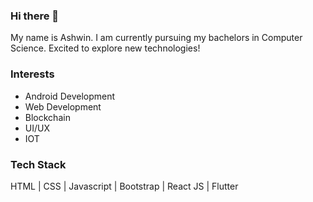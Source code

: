 ### Hi there 👋
My name is Ashwin. I am currently pursuing my bachelors in Computer Science. Excited to explore new technologies!

### Interests
- Android Development
- Web Development
- Blockchain
- UI/UX
- IOT

### Tech Stack
HTML | CSS | Javascript | Bootstrap | React JS | Flutter
<!-- 
<div align="center">
  
![Profile views](https://komarev.com/ghpvc/?username=ashwinshawntauro&color=brightgreen)
  
</div> -->
